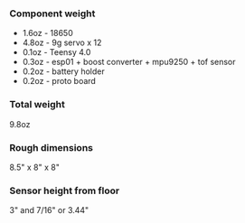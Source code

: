 ### Component weight
- 1.6oz - 18650
- 4.8oz - 9g servo x 12
- 0.1oz - Teensy 4.0
- 0.3oz - esp01 + boost converter + mpu9250 + tof sensor
- 0.2oz - battery holder
- 0.2oz - proto board

### Total weight
9.8oz

### Rough dimensions
8.5" x 8" x 8"

### Sensor height from floor
3" and 7/16" or 3.44"

